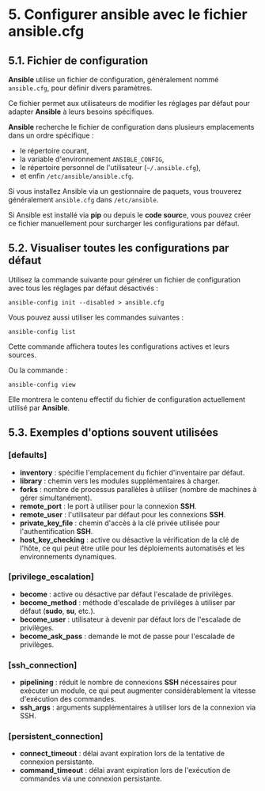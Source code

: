 # 5. Configurer ansible avec le fichier ansible.cfg

## 5.1. Fichier de configuration

**Ansible** utilise un fichier de configuration, généralement nommé `ansible.cfg`, pour définir divers paramètres.

Ce fichier permet aux utilisateurs de modifier les réglages par défaut pour adapter **Ansible** à leurs besoins spécifiques.

**Ansible** recherche le fichier de configuration dans plusieurs emplacements dans un ordre spécifique :

- le répertoire courant,
- la variable d'environnement `ANSIBLE_CONFIG`,
- le répertoire personnel de l'utilisateur (`~/.ansible.cfg`),
- et enfin `/etc/ansible/ansible.cfg`.

Si vous installez Ansible via un gestionnaire de paquets, vous trouverez généralement `ansible.cfg` dans `/etc/ansible`.

Si Ansible est installé via **pip** ou depuis le **code sourc**e, vous pouvez créer ce fichier manuellement pour surcharger les configurations par défaut.

## 5.2. Visualiser toutes les configurations par défaut

Utilisez la commande suivante pour générer un fichier de configuration avec tous les réglages par défaut désactivés :

```SHELL
ansible-config init --disabled > ansible.cfg
```

Vous pouvez aussi utiliser les commandes suivantes :

```SHELL
ansible-config list
```

Cette commande affichera toutes les configurations actives et leurs sources.

Ou la commande :

```SHELL
ansible-config view
```

Elle montrera le contenu effectif du fichier de configuration actuellement utilisé par **Ansible**.

## 5.3. Exemples d'options souvent utilisées

### [defaults]

- **inventory** : spécifie l'emplacement du fichier d'inventaire par défaut.
- **library** : chemin vers les modules supplémentaires à charger.
- **forks** : nombre de processus parallèles à utiliser (nombre de machines à gérer simultanément).
- **remote_port** : le port à utiliser pour la connexion **SSH**.
- **remote_user** : l'utilisateur par défaut pour les connexions **SSH**.
- **private_key_file** : chemin d'accès à la clé privée utilisée pour l'authentification **SSH**.
- **host_key_checking** : active ou désactive la vérification de la clé de l'hôte, ce qui peut être utile pour les déploiements automatisés et les environnements dynamiques.

### [privilege_escalation]

- **become** : active ou désactive par défaut l'escalade de privilèges.
- **become_method** : méthode d'escalade de privilèges à utiliser par défaut (**sudo**, **su**, etc.).
- **become_user** : utilisateur à devenir par défaut lors de l'escalade de privilèges.
- **become_ask_pass** : demande le mot de passe pour l'escalade de privilèges.

### [ssh_connection]

- **pipelining** : réduit le nombre de connexions **SSH** nécessaires pour exécuter un module, ce qui peut augmenter considérablement la vitesse d'exécution des commandes.
- **ssh_args** : arguments supplémentaires à utiliser lors de la connexion via SSH.

### [persistent_connection]

- **connect_timeout** : délai avant expiration lors de la tentative de connexion persistante.
- **command_timeout** : délai avant expiration lors de l'exécution de commandes via une connexion persistante.
